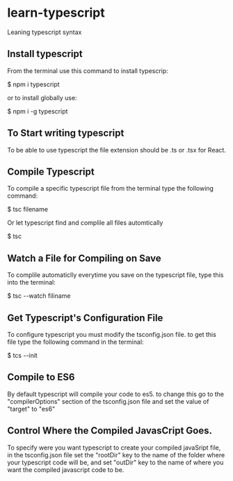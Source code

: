 # learn-typescript

Leaning typescript syntax

## Install typescript

From the terminal use this command to install typescrip:

$ npm i typescript

or to install globally use:

$ npm i -g typescript

## To Start writing typescript

To be able to use typescript the file extension should be .ts or .tsx for React.

## Compile Typescript

To compile a specific typescript file from the terminal
type the following command:

$ tsc filename

Or let typescript find and complile all files automtically

$ tsc

## Watch a File for Compiling on Save

To complile automaticlly everytime you save on the typescript file, type this into the terminal:

$ tsc --watch filiname

## Get Typescript's Configuration File

To configure typescript you must modify the tsconfig.json file. to get this file type the following command in the terminal:

$ tcs --init

## Compile to ES6

By default typescript will compile your code to es5. to change this go to the "compilerOptions" section of the tsconfig.json file and set the value of "target" to "es6"

## Control Where the Compiled JavasCript Goes.

To specify were you want typescript to create your compiled javaSript file, in the tsconfig.json file set the "rootDir" key to the name of the folder where your typescript code will be, and set "outDir" key to the name of where you want the compiled javascript code to be.
